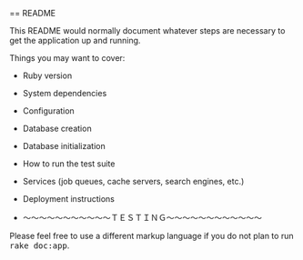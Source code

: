 == README

This README would normally document whatever steps are necessary to get the
application up and running.

Things you may want to cover:

* Ruby version

* System dependencies

* Configuration

* Database creation

* Database initialization

* How to run the test suite

* Services (job queues, cache servers, search engines, etc.)

* Deployment instructions

* ～～～～～～～～～～～ＴＥＳＴＩＮＧ～～～～～～～～～～～～


Please feel free to use a different markup language if you do not plan to run
<tt>rake doc:app</tt>.
